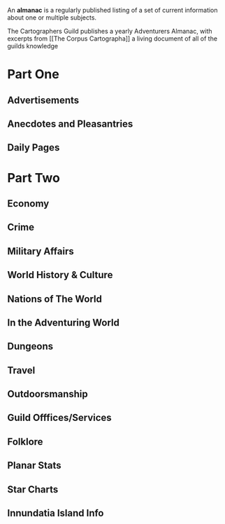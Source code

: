 
An **almanac** is a regularly published listing of a set of current information about one or multiple subjects.

The Cartographers Guild publishes a yearly Adventurers Almanac, with excerpts from [[The Corpus Cartographa]] a living document of all of the guilds knowledge


# Part One
## Advertisements
## Anecdotes and Pleasantries
## Daily Pages
# Part Two
## Economy
## Crime
## Military Affairs
## World History & Culture
## Nations of The World
## In the Adventuring World
## Dungeons
## Travel
## Outdoorsmanship
## Guild Offfices/Services
## Folklore
## Planar Stats
## Star Charts
## Innundatia Island Info